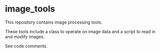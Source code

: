 # image_tools

This repository contains image processing tools. 

These tools include a class to operate on image data and a script to read in and modify images.

See code comments.

